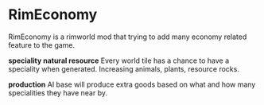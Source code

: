 # RimEconomy
RimEconomy is a rimworld mod that trying to add many economy related feature to the game.

**speciality natural resource**
Every world tile has a chance to have a speciality when generated. Increasing animals, plants, resource rocks.

**production**
AI base will produce extra goods based on what and how many specialities they have near by.